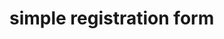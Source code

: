 <!DOCTYPE html>
<html lang="en">
<head>
    <meta charset="UTF-8">
    <meta name="viewport" content="width=device-width, initial-scale=1.0">
    <title>simple registration form"></form></title>
</head>
<body>
    <h1>simple registration form</h1>
    <form action="/submit" method="POST"></form></form>
</body>
</html>
